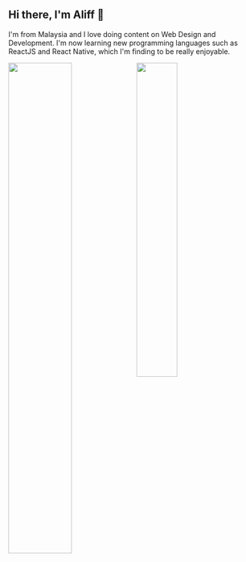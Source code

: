## Hi there, I'm Aliff 👋

I'm from Malaysia and I love doing content on Web Design and Development. I'm now learning new programming languages such as ReactJS and React Native, which I'm finding to be really enjoyable.


<img align="left" width="50%" src="https://github-readme-stats.vercel.app/api?username=aliffazfar&count_private=true&show_icons=true&theme=dark" />
<img align="left"  width="40%" src="https://github-readme-stats.vercel.app/api/top-langs/?username=aliffazfar&langs_count=8&layout=compact&theme=dark" />



